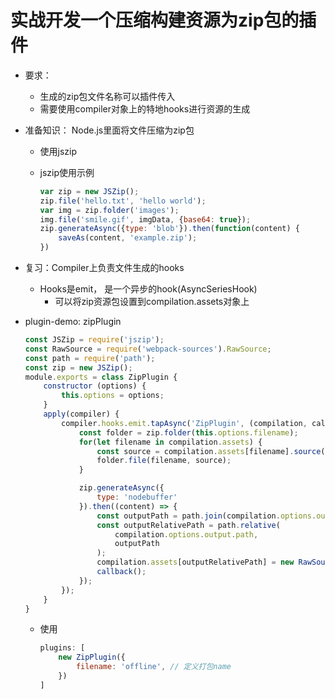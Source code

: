# 实战开发一个压缩构建资源为zip包的插件

- 要求：

  - 生成的zip包文件名称可以插件传入
  - 需要使用compiler对象上的特地hooks进行资源的生成

- 准备知识： Node.js里面将文件压缩为zip包

  - 使用jszip

  - jszip使用示例

    ```js
    var zip = new JSZip();
    zip.file('hello.txt', 'hello world');
    var img = zip.folder('images');
    img.file('smile.gif', imgData, {base64: true});
    zip.generateAsync({type: 'blob'}).then(function(content) {
        saveAs(content, 'example.zip');
    })
    ```

- 复习：Compiler上负责文件生成的hooks

  - Hooks是emit， 是一个异步的hook(AsyncSeriesHook)
    - 可以将zip资源包设置到compilation.assets对象上

- plugin-demo: zipPlugin

  ```js
  const JSZip = require('jszip');
  const RawSource = require('webpack-sources').RawSource;
  const path = require('path');
  const zip = new JSZip();
  module.exports = class ZipPlugin {
      constructor (options) {
          this.options = options;
      }
      apply(compiler) {
          compiler.hooks.emit.tapAsync('ZipPlugin', (compilation, callback) => {
              const folder = zip.folder(this.options.filename);
              for(let filename in compilation.assets) {
                  const source = compilation.assets[filename].source();
                  folder.file(filename, source);
              }
  
              zip.generateAsync({
                  type: 'nodebuffer'
              }).then((content) => {
                  const outputPath = path.join(compilation.options.output.path, this.options.filename + '.zip');
                  const outputRelativePath = path.relative(
                      compilation.options.output.path,
                      outputPath
                  );
                  compilation.assets[outputRelativePath] = new RawSource(content);
                  callback();
              });
          });
      }
  }
  ```

  - 使用

    ```js
    plugins: [
        new ZipPlugin({
            filename: 'offline', // 定义打包name
        })
    ]
    ```

    